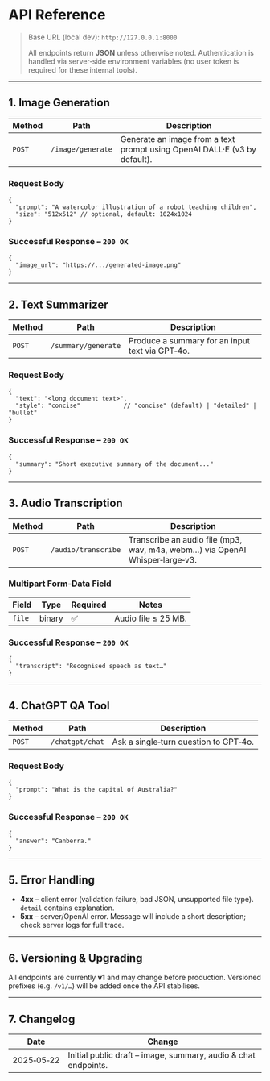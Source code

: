 # API Reference

> Base URL (local dev): `http://127.0.0.1:8000`
>
> All endpoints return **JSON** unless otherwise noted. Authentication is handled via server‑side environment variables (no user token is required for these internal tools).

---

## 1. Image Generation

| Method | Path              | Description                                                               |
| ------ | ----------------- | ------------------------------------------------------------------------- |
| `POST` | `/image/generate` | Generate an image from a text prompt using OpenAI DALL·E (v3 by default). |

### Request Body

```jsonc
{
  "prompt": "A watercolor illustration of a robot teaching children",
  "size": "512x512" // optional, default: 1024x1024
}
```

### Successful Response – `200 OK`

```jsonc
{
  "image_url": "https://.../generated‑image.png"
}
```

---

## 2. Text Summarizer

| Method | Path                | Description                                     |
| ------ | ------------------- | ----------------------------------------------- |
| `POST` | `/summary/generate` | Produce a summary for an input text via GPT‑4o. |

### Request Body

```jsonc
{
  "text": "<long document text>",
  "style": "concise"            // "concise" (default) | "detailed" | "bullet"
}
```

### Successful Response – `200 OK`

```jsonc
{
  "summary": "Short executive summary of the document..."
}
```

---

## 3. Audio Transcription

| Method | Path                | Description                                                                  |
| ------ | ------------------- | ---------------------------------------------------------------------------- |
| `POST` | `/audio/transcribe` | Transcribe an audio file (mp3, wav, m4a, webm…) via OpenAI Whisper‑large‑v3. |

### Multipart Form‑Data Field

| Field  | Type   | Required | Notes               |
| ------ | ------ | -------- | ------------------- |
| `file` | binary | ✅        | Audio file ≤ 25 MB. |

### Successful Response – `200 OK`

```jsonc
{
  "transcript": "Recognised speech as text…"
}
```

---

## 4. ChatGPT QA Tool

| Method | Path            | Description                           |
| ------ | --------------- | ------------------------------------- |
| `POST` | `/chatgpt/chat` | Ask a single‑turn question to GPT‑4o. |

### Request Body

```jsonc
{
  "prompt": "What is the capital of Australia?"
}
```

### Successful Response – `200 OK`

```jsonc
{
  "answer": "Canberra."
}
```

---

## 5. Error Handling

* **4xx** – client error (validation failure, bad JSON, unsupported file type). `detail` contains explanation.
* **5xx** – server/OpenAI error. Message will include a short description; check server logs for full trace.

---

## 6. Versioning & Upgrading

All endpoints are currently **v1** and may change before production.  Versioned prefixes (e.g. `/v1/…`) will be added once the API stabilises.

---

## 7. Changelog

| Date       | Change                                                         |
| ---------- | -------------------------------------------------------------- |
| 2025‑05‑22 | Initial public draft – image, summary, audio & chat endpoints. |
